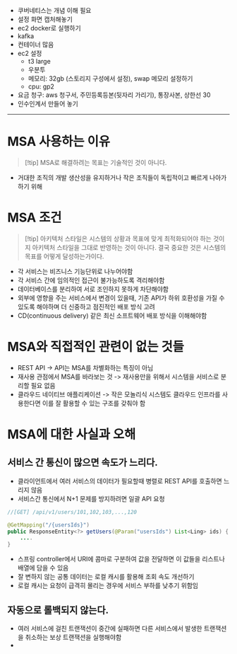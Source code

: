 - 쿠버네티스는 개념 이해 필요
- 설정 화면 캡처해놓기
- ec2 docker로 실행하기
- kafka
- 컨테이너 많음
- ec2 설정
	- t3 large
	- 우분투
	- 메모리: 32gb (스토리지 구성에서 설정), swap 메모리 설정하기
	- cpu: gp2
- 요금 청구: aws 청구서, 주민등록등본(뒷자리 가리기), 통장사본, 상한선 30
- 인수인계서 만들어 놓기
---
#  MSA 사용하는 이유
> [!tip] MSA로 해결하려는 목표는 기술적인 것이 아니다.
- 거대한 조직의 개발 생산성을 유지하거나 작은 조직들이 독립적이고 빠르게 나아가 하기 위해
# MSA 조건
> [!tip] 아키텍처 스타일은 시스템의 상황과 목표에 맞게 최적화되어야 하는 것이지 아키텍처 스타일을 그대로 반영하는 것이 아니다. 결국 중요한 것은 시스템의 목표를 어떻게 달성하는가이다.
- 각 서비스는 비즈니스 기능단위로 나누어야함
- 각 서비스 간에 임의적인 접근이 불가능하도록 격리해야함
- 데이터베이스를 분리하여 서로 조인하지 못하게 차단해야함
- 외부에 영향을 주는 서비스에서 변경이 있을때, 기존 API가 하위 호환성을 가질 수 있도록 해야하며 더 신중하고 점진적인 배포 방식 고려
- CD(continuous delivery) 같은 최신 소프트웨어 배포 방식을 이해해야함
# MSA와 직접적인 관련이 없는 것들
- REST API  -> API는 MSA를 차별화하는 특징이 아님
- 재사용 관점에서 MSA를 바라보는 것 -> 재사용만을 위해서 시스템을 서비스로 분리할 필요 없음
- 클라우드 네이티브 애플리케이션 -> 작은 모놀리식 시스템도 클라우드 인프라를 사용한다면 이를 잘 활용할 수 있는 구조를 갖춰야 함
# MSA에 대한 사실과 오해
## 서비스 간 통신이 많으면 속도가 느리다.
- 클라이언트에서 여러 서비스의 데이터가 필요할때 병렬로 REST API를 호출하면 느리지 않음
- 서비스간 통신에서 N+1 문제를 방지하려면 일괄 API 요청
```java
//[GET] /api/v1/users/101,102,103,...,120

@GetMapping("/{usersIds}")
public ResponseEntity<?> getUsers(@Param("usersIds") List<Ling> ids) {
	....
}
```
- 스프링 controller에서 URI에 콤마로 구분하여 값을 전달하면 이 값들을 리스트나 배열에 담을 수 있음
- 잘 변하지 않는 공통 데이터는 로컬 캐시를 활용해 조회 속도 개선하기
- 로컬 캐시는 요청이 급격히 몰리는 경우에 서비스 부하를 낮추기 위함임
## 자동으로 롤백되지 않는다.
- 여러 서비스에 걸친 트랜잭션이 중간에 실패하면 다른 서비스에서 발생한 트랜잭션을 취소하는 보상 트랜잭션을 실행해야함
- 
